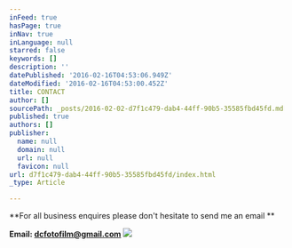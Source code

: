 ```yaml
---
inFeed: true
hasPage: true
inNav: true
inLanguage: null
starred: false
keywords: []
description: ''
datePublished: '2016-02-16T04:53:06.949Z'
dateModified: '2016-02-16T04:53:00.452Z'
title: CONTACT
author: []
sourcePath: _posts/2016-02-02-d7f1c479-dab4-44ff-90b5-35585fbd45fd.md
published: true
authors: []
publisher:
  name: null
  domain: null
  url: null
  favicon: null
url: d7f1c479-dab4-44ff-90b5-35585fbd45fd/index.html
_type: Article

---
```

**For all business enquires please don't hesitate to send me an email  **

**Email: dcfotofilm@gmail.com**
![](https://s3-us-west-2.amazonaws.com/the-grid-img/p/4d922ef86b09ff5e7efa9011dc4f9b63197e20a0.jpg)